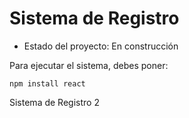 <h1>Sistema de Registro</h1>

- Estado del proyecto: En construcción 

Para ejecutar el sistema, debes poner:

```npm install react``` 

Sistema de Registro 2
